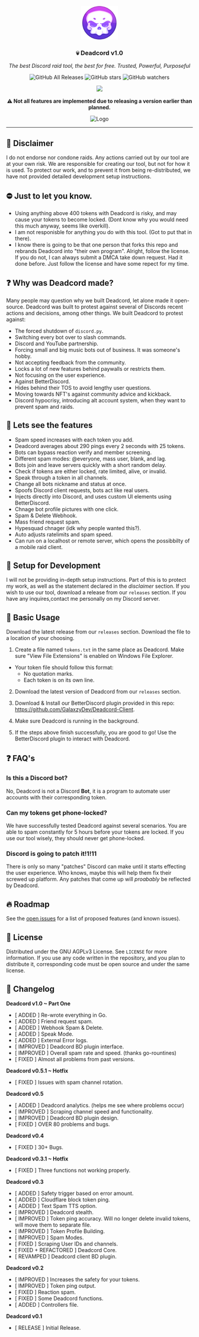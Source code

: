 <div align="center">
  
<a href="https://github.com/GalaxzyDev">
  <img src="./assets/logo.png" alt="Logo" width="100" height="90">
</a>

### 💀 Deadcord v1.0
*The best Discord raid tool, the best for free. Trusted, Powerful, Purposeful*

![GitHub All Releases](https://img.shields.io/github/downloads/Galaxzy345/Deadcord/total?color=black) ![GitHub stars](https://img.shields.io/github/stars/Galaxzy345/Deadcord?style=social) ![GitHub watchers](https://img.shields.io/github/watchers/Galaxzy345/Deadcord?style=social)

<a href="https://discord.gg/STxTBXnVDc"><img src="https://discordapp.com/api/guilds/936457455251128392/widget.png?style=banner2"></a>

<b>⚠️ Not all features are implemented due to releasing a version earlier than planned.</b>

<img src="https://media.discordapp.net/attachments/899058106342977598/908509264564338748/deadcord-screenshot.png" alt="Logo">

</div>

---

## 🚨 Disclaimer
I do not endorse nor condone raids. Any actions carried out by our tool are at your own risk. We are responsible for creating our tool, but not for how it is used.
To protect our work, and to prevent it from being re-distributed, we have not provided detailed development setup instructions.

## ⛔ Just to let you know.
- Using anything above 400 tokens with Deadcord is risky, and may cause your tokens to become locked. (Dont know why you would need this much anyway, seems like overkill).
- I am not responisble for anything you do with this tool. (Got to put that in there).
- I know there is going to be that one person that forks this repo and rebrands Deadcord into "their own program". Alright, follow the license. If you do not, I can always submit a DMCA take down request. Had it done before. Just follow the license and have some repect for my time.

## ❓ Why was Deadcord made?
Many people may question why we built Deadcord, let alone made it open-source. Deadcord was built to protest against several of Discords recent actions and decisions, among other things. We built Deadcord to protest against:

* The forced shutdown of `discord.py`.
* Switching every bot over to slash commands.
* Discord and YouTube partnership.
* Forcing small and big music bots out of business. It was someone's hobby.
* Not accepting feedback from the community.
* Locks a lot of new features behind paywalls or restricts them.
* Not focusing on the user experience.
* Against BetterDiscord.
* Hides behind their TOS to avoid lengthy user questions.
* Moving towards NFT's against community advice and kickback.
* Discord hypocrisy, introducing alt account system, when they want to prevent spam and raids.

## 🚀 Lets see the features
* Spam speed increases with each token you add.
* Deadcord averages about 290 pings every 2 seconds with 25 tokens.
* Bots can bypass reaction verify and member screening.
* Different spam modes: @everyone, mass user, blank, and lag. 
* Bots join and leave servers quickly with a short random delay. 
* Check if tokens are either locked, rate limited, alive, or invalid.
* Speak through a token in all channels.
* Change all bots nickname and status at once.
* Spoofs Discord client requests, bots act like real users.
* Injects directly into Discord, and uses custom UI elements using BetterDiscord.
* Chnage bot profile pictures with one click.
* Spam & Delete Webhook.
* Mass friend request spam.
* Hypesquad chnager (idk why people wanted this?).
* Auto adjusts ratelimits and spam speed.
* Can run on a localhost or remote server, which opens the possibbilty of a mobile raid client.

## 🏁 Setup for Development

I will not be providing in-depth setup instructions. Part of this is to protect my work, as well as the statement declared in the *disclaimer* section. If you wish to use our tool, download a release from our `releases` section. If you have any inquires,contact me personally on my Discord server.

## 🧰 Basic Usage

Download the latest release from our `releases` section. Download the file to a location of your choosing.

1. Create a file named `tokens.txt` in the same place as Deadcord. Make sure "View File Extensions" is enabled on Windows File Explorer.

- Your token file should follow this format:
   * No quotation marks.
   * Each token is on its own line.

2. Download the latest version of Deadcord from our `releases` section.
    
3. Download & Install our BetterDiscord plugin provided in this repo: https://github.com/GalaxzyDev/Deadcord-Client.

4. Make sure Deadcord is running in the background.

5. If the steps above finish successfully, you are good to go! Use the BetterDiscord plugin to interact with Deadcord.

## ❓ FAQ's
### Is this a Discord bot?
No, Deadcord is not a Discord **Bot**, it is a program to automate user accounts with their corresponding token.

### Can my tokens get phone-locked?
We have successfully tested Deadcord against several scenarios. You are able to spam constantly for 5 hours before your tokens are locked. If you use our tool wisely, they should never get phone-locked.

### Discord is going to patch it!1!11
There is only so many "patches" Discord can make until it starts effecting the user experience. Who knows, maybe this will help them fix their screwed up platform. Any patches that come up will *proabably* be reflected by Deadcord.

## 🔥 Roadmap

See the [open issues](https://github.com/Galaxzy345/Deadcord/issues) for a list of proposed features (and known issues).

## 📜 License

Distributed under the GNU AGPLv3 License. See `LICENSE` for more information. If you use any code written in the repository, and you plan to distribute it, corresponding code must be open source and under the same license.

## 📝 Changelog

**Deadcord v1.0 ~ Part One**
- [ ADDED ] Re-wrote everything in Go.
- [ ADDED ] Friend request spam.
- [ ADDED ] Webhook Spam & Delete.
- [ ADDED ] Speak Mode.
- [ ADDED ] External Error logs.
- [ IMPROVED ] Deadcord BD plugin interface.
- [ IMPROVED ] Overall spam rate and speed. (thanks go-rountines)
- [ FIXED ] Almost all problems from past versions.


**Deadcord v0.5.1 ~ Hotfix** 
 - [ FIXED ] Issues with spam channel rotation.


 **Deadcord v0.5**
- [ ADDED ] Deadcord analytics. (helps me see where problems occur)
- [ IMPROVED ] Scraping channel speed and functionality.
- [ IMPROVED ] Deadcord BD plugin design.
- [ FIXED ] OVER 80 problems and bugs.

**Deadcord v0.4**
- [ FIXED ] 30+ Bugs.

**Deadcord v0.3.1 ~ Hotfix**
- [ FIXED ] Three functions not working properly.

**Deadcord v0.3**
- [ ADDED ] Safety trigger based on error amount.
- [ ADDED ] Cloudflare block token ping.
- [ ADDED ] Text Spam TTS option.
- [ IMPROVED ] Deadcord stealth.
- [ IMPROVED ] Token ping accuracy. Will no longer delete invalid tokens, will move them to separate file.
- [ IMPROVED ] Token Profile Building.
- [ IMPROVED ] Spam Modes.
- [ FIXED ] Scraping User IDs and channels.
- [ FIXED + REFACTORED ] Deadcord Core.
- [ REVAMPED ] Deadcord client BD plugin.

**Deadcord v0.2**
- [ IMPROVED ] Increases the safety for your tokens.
- [ IMPROVED ] Token ping output.
- [ FIXED ] Reaction spam.
- [ FIXED ] Some Deadcord functions.
- [ ADDED ] Controllers file.

**Deadcord v0.1**
- [ RELEASE ] Initial Release.